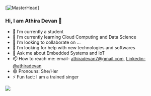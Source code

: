 [![MasterHead](https://gfycat.com/abletastycirriped)]


### Hi, I am Athira Devan 👋

- 🔭 I’m currently a student
- 🌱 I’m currently learning Cloud Computing and Data Science
- 👯 I’m looking to collaborate on ...
- 🤔 I’m looking for help with new technologies and softwares
- 💬 Ask me about Embedded Systems and IoT
- 📫 How to reach me:  email- athiradevan7@gmail.com, [Linkedin- @athiradevan](https://www.linkedin.com/in/athira-devan/)
- 😄 Pronouns: She/Her
- ⚡ Fun fact: I am a trained singer

<img src="https://github-readme-stats.vercel.app/api?username=athiradevan&&show_icons=true&title_color=ffffff&icon_color=2E5266FF&text_color=DAF7DC&bg_color=44ADA8">
